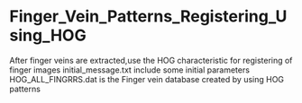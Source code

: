 # Finger_Vein_Patterns_Registering_Using_HOG
After finger veins are extracted,use the HOG characteristic for registering of finger images
initial_message.txt include some initial parameters
HOG_ALL_FINGRRS.dat is the Finger vein database created by using HOG patterns
